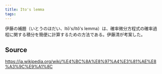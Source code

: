 ```yaml
---
title: Ito's lemma
tags: 
---
```


伊藤の補題（いとうのほだい、Itō's/Itô's lemma）は、確率微分方程式の確率過程に関する積分を簡便に計算するための方法である。伊藤清が考案した。

## Source
https://ja.wikipedia.org/wiki/%E4%BC%8A%E8%97%A4%E3%81%AE%E8%A3%9C%E9%A1%8C